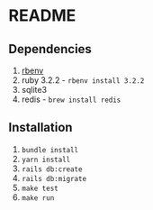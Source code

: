 # README

## Dependencies

1. [rbenv](https://github.com/rbenv/rbenv) 
2. ruby 3.2.2 - `rbenv install 3.2.2`
3. sqlite3
4. redis - `brew install redis`

## Installation

1. `bundle install`
2. `yarn install`
3. `rails db:create`
4. `rails db:migrate`
5. `make test`
6. `make run`